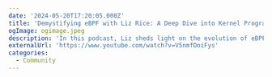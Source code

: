 ```yaml
---
date: '2024-05-20T17:20:05.000Z'
title: 'Demystifying eBPF with Liz Rice: A Deep Dive into Kernel Programming and Securit'
ogImage: ogimage.jpeg
description: 'In this podcast, Liz sheds light on the evolution of eBPF from a packet filtering tool to a powerful kernel programming technology'
externalUrl: 'https://www.youtube.com/watch?v=V5nmfDoiFys'
categories:
  - Community
---
```

